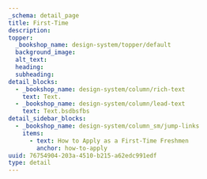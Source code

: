 ```yaml
---
_schema: detail_page
title: First-Time
description:
topper:
  _bookshop_name: design-system/topper/default
  background_image:
  alt_text:
  heading:
  subheading:
detail_blocks:
  - _bookshop_name: design-system/column/rich-text
    text: Text.
  - _bookshop_name: design-system/column/lead-text
    text: Text.bsdbsfbs
detail_sidebar_blocks:
  - _bookshop_name: design-system/column_sm/jump-links
    items:
      - text: How to Apply as a First-Time Freshmen
        anchor: how-to-apply
uuid: 76754904-203a-4510-b215-a62edc991edf
type: detail
---
```

